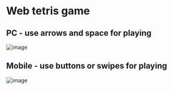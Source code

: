 # Web tetris game

## PC - use arrows and space for playing
![image](https://user-images.githubusercontent.com/55100820/160191745-4161a455-8ea8-49ef-a6c3-85412a7d2b8a.png)

## Mobile - use buttons or swipes for playing
![image](https://user-images.githubusercontent.com/55100820/160186178-df126546-cdc8-450b-8344-f287f3adb58d.png)
